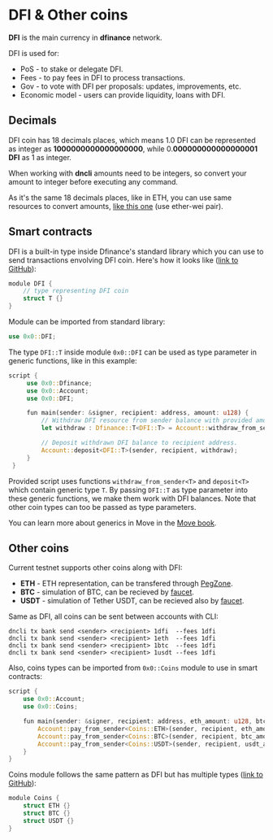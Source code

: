 # DFI & Other coins

**DFI** is the main currency in **dfinance** network.

DFI is used for:

* PoS - to stake or delegate DFI.
* Fees - to pay fees in DFI to process transactions.
* Gov - to vote with DFI per proposals: updates, improvements, etc.
* Economic model - users can provide liquidity, loans with DFI.

## Decimals

DFI coin has 18 decimals places, which means 1.0 DFI can be represented as integer as **1000000000000000000**, while 0.**000000000000000001 DFI** as 1 as integer.

When working with **dncli** amounts need to be integers, so convert your amount to integer before executing any command.

As it's the same 18 decimals places, like in ETH, you can use same resources to convert amounts, [like this one](https://www.etherchain.org/tools/unitConverter) \(use ether-wei pair\).

## Smart contracts

DFI is a built-in type inside Dfinance's standard library which you can use to send transactions envolving DFI coin. Here's how it looks like \([link to GitHub](https://github.com/dfinance/dvm/blob/bf457b3145c5e448ece3258bbf67c22326559a12/lang/stdlib/dfi.move#L8)\):

```rust
module DFI {
    // type representing DFI coin
    struct T {}
}
```

Module can be imported from standard library:

```rust
use 0x0::DFI;
```

The type `DFI::T` inside module `0x0::DFI` can be used as type parameter in generic functions, like in this example:

```rust
script {
     use 0x0::Dfinance;
     use 0x0::Account;
     use 0x0::DFI;

     fun main(sender: &signer, recipient: address, amount: u128) {
         // Withdraw DFI resource from sender balance with provided amount.
         let withdraw : Dfinance::T<DFI::T> = Account::withdraw_from_sender<DFI::T>(sender, amount);

         // Deposit withdrawn DFI balance to recipient address.
         Account::deposit<DFI::T>(sender, recipient, withdraw);
     }
 }
```

Provided script uses functions `withdraw_from_sender<T>` and `deposit<T>` which contain generic type `T`. By passing `DFI::T` as type parameter into these generic functions, we make them work with DFI balances. Note that other coin types can too be passed as type parameters.

You can learn more about generics in Move in the [Move book](https://move-book.com/advanced-topics/understanding-generics.html).

## Other coins

Current testnet supports other coins along with DFI:

* **ETH** - ETH representation, can be transfered through [PegZone](../pegzone/).
* **BTC** - simulation of BTC, can be recieved by [faucet](https://testnet.dfinance.co).
* **USDT** - simulation of Tether USDT, can be recieved also by [faucet](https://testnet.dfinance.co).

Same as DFI, all coins can be sent between accounts with CLI:

```text
dncli tx bank send <sender> <recipient> 1dfi  --fees 1dfi
dncli tx bank send <sender> <recipient> 1eth  --fees 1dfi
dncli tx bank send <sender> <recipient> 1btc  --fees 1dfi
dncli tx bank send <sender> <recipient> 1usdt --fees 1dfi
```

Also, coins types can be imported from `0x0::Coins` module to use in smart contracts:

```rust
script {
    use 0x0::Account;
    use 0x0::Coins;

    fun main(sender: &signer, recipient: address, eth_amount: u128, btc_amount: u128, usdt_amount: u128) {
        Account::pay_from_sender<Coins::ETH>(sender, recipient, eth_amount);
        Account::pay_from_sender<Coins::BTC>(sender, recipient, btc_amount);
        Account::pay_from_sender<Coins::USDT>(sender, recipient, usdt_amount);
    }
}
```

Coins module follows the same pattern as DFI but has multiple types \([link to GitHub](https://github.com/dfinance/dvm/blob/bf457b3145/lang/stdlib/coins.move)\):

```rust
module Coins {
    struct ETH {}
    struct BTC {}
    struct USDT {}
}
```
